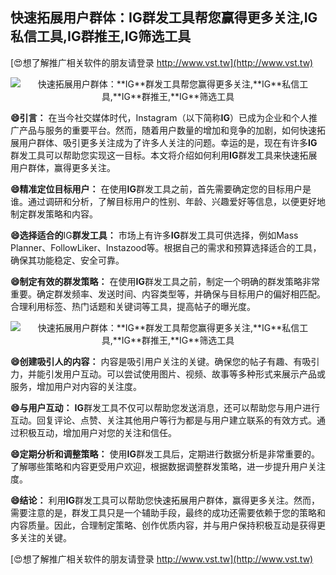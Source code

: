 ## **快速拓展用户群体：**IG**群发工具帮您赢得更多关注,**IG**私信工具,**IG**群推王,**IG**筛选工具**

[😍想了解推广相关软件的朋友请登录 http://www.vst.tw](http://www.vst.tw)

 <center><img src="https://vst.tw/MP4/tuiguang/png/1.png" alt="快速拓展用户群体：**IG**群发工具帮您赢得更多关注,**IG**私信工具,**IG**群推王,**IG**筛选工具"></center>

**😄引言：**
在当今社交媒体时代，Instagram（以下简称**IG**）已成为企业和个人推广产品与服务的重要平台。然而，随着用户数量的增加和竞争的加剧，如何快速拓展用户群体、吸引更多关注成为了许多人关注的问题。幸运的是，现在有许多**IG**群发工具可以帮助您实现这一目标。本文将介绍如何利用**IG**群发工具来快速拓展用户群体，赢得更多关注。

**😄精准定位目标用户：**
在使用**IG**群发工具之前，首先需要确定您的目标用户是谁。通过调研和分析，了解目标用户的性别、年龄、兴趣爱好等信息，以便更好地制定群发策略和内容。

**😄选择适合的**IG**群发工具：**
市场上有许多**IG**群发工具可供选择，例如Mass Planner、FollowLiker、Instazood等。根据自己的需求和预算选择适合的工具，确保其功能稳定、安全可靠。

**😄制定有效的群发策略：**
在使用**IG**群发工具之前，制定一个明确的群发策略非常重要。确定群发频率、发送时间、内容类型等，并确保与目标用户的偏好相匹配。合理利用标签、热门话题和关键词等工具，提高帖子的曝光度。

 <center><img src="https://vst.tw/MP4/tuiguang/png/3.png" alt="快速拓展用户群体：**IG**群发工具帮您赢得更多关注,**IG**私信工具,**IG**群推王,**IG**筛选工具"></center>

**😄创建吸引人的内容：**
内容是吸引用户关注的关键。确保您的帖子有趣、有吸引力，并能引发用户互动。可以尝试使用图片、视频、故事等多种形式来展示产品或服务，增加用户对内容的关注度。

**😄与用户互动：**
**IG**群发工具不仅可以帮助您发送消息，还可以帮助您与用户进行互动。回复评论、点赞、关注其他用户等行为都是与用户建立联系的有效方式。通过积极互动，增加用户对您的关注和信任。

**😄定期分析和调整策略：**
使用**IG**群发工具后，定期进行数据分析是非常重要的。了解哪些策略和内容更受用户欢迎，根据数据调整群发策略，进一步提升用户关注度。

**😄结论：**
利用**IG**群发工具可以帮助您快速拓展用户群体，赢得更多关注。然而，需要注意的是，群发工具只是一个辅助手段，最终的成功还需要依赖于您的策略和内容质量。因此，合理制定策略、创作优质内容，并与用户保持积极互动是获得更多关注的关键。

[😍想了解推广相关软件的朋友请登录 http://www.vst.tw](http://www.vst.tw)



